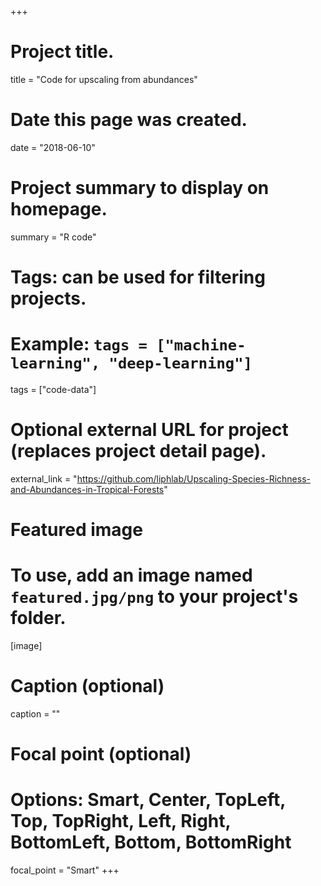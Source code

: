 +++
# Project title.
title = "Code for upscaling from abundances"

# Date this page was created.
date = "2018-06-10"

# Project summary to display on homepage.
summary = "R code"

# Tags: can be used for filtering projects.
# Example: `tags = ["machine-learning", "deep-learning"]`
tags = ["code-data"]

# Optional external URL for project (replaces project detail page).
external_link = "https://github.com/liphlab/Upscaling-Species-Richness-and-Abundances-in-Tropical-Forests"

# Featured image
# To use, add an image named `featured.jpg/png` to your project's folder.
[image]
  # Caption (optional)
  caption = ""

  # Focal point (optional)
  # Options: Smart, Center, TopLeft, Top, TopRight, Left, Right, BottomLeft, Bottom, BottomRight
  focal_point = "Smart"
+++
